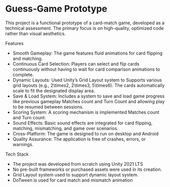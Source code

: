 # Guess-Game Prototype

This project is a functional prototype of a card-match game, developed as a technical assessment. The primary focus is on high-quality, optimized code rather than visual aesthetics.

Features

 * Smooth Gameplay: The game features fluid animations for card flipping and matching.
 * Continuous Card Selection: Players can select and flip cards continuously without having to wait for card comparison animations to complete.
 * Dynamic Layouts: Used Unity’s Grid Layout system to Supports various grid layouts (e.g., 2\times2, 2\times3, 5\times6). The cards automatically scale to fit the designated display area.
 * Save & Load System: Includes a system to save and load game progress like previous gameplay Matches count and Turn Count and allowing play to be resumed between sessions.
 * Scoring System: A scoring mechanism is implemented Matches count and Turn count.
 * Sound Effects: Basic sound effects are integrated for card flipping, matching, mismatching, and game over scenarios.
 * Cross-Platform: The game is designed to run on desktop and  Android
 * Quality Assurance: The application is free of crashes, errors, or warnings.
   
Tech Stack

 * The project was developed from scratch using Unity 2021 LTS
 * No pre-built frameworks or purchased assets were used in its creation.
 * Grid Layout system used to support dynamic layout system.
 *  ⁠DoTween is used for card match and mismatch animation


